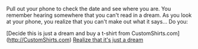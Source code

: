 Pull out your phone to check the date and see where you are.
You remember hearing somewhere that you can't read in a dream.
As you look at your phone, you realize that you can't make
out what it says...
Do you:

[Decide this is just a dream and buy a t-shirt from CustomShirts.com] (http://CustomShirts.com)
[Realize that it's just a dream](https://github.com/danielstanojevic/create-your-own-adventure/blob/master/english/dream/dream.md)


